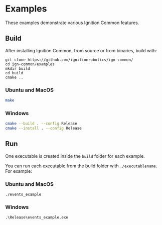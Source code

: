 # Examples

These examples demonstrate various Ignition Common features.

## Build

After installing Ignition Common, from source or from binaries, build with:

```
git clone https://github.com/ignitionrobotics/ign-common/
cd ign-common/examples
mkdir build
cd build
cmake ..
```

### Ubuntu and MacOS

```bash
make
```

### Windows

```bash
cmake --build . --config Release
cmake --install . --config Release
```

## Run

One executable is created inside the `build` folder for each example.

You can run each executable from the build folder with `./executablename`. For example:

### Ubuntu and MacOS

`./events_example`

### Windows

`.\Release\events_example.exe`
